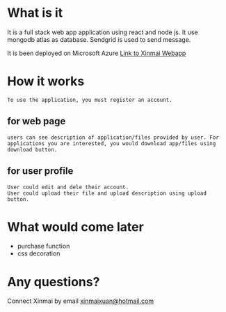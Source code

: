 # What is it
It is a full stack web app application using react and node js. It use mongodb atlas as database. Sendgrid is used to send message.

It is been deployed on Microsoft Azure
<a href="https://xx-webapp.azurewebsites.net/"> Link to Xinmai Webapp </a>

# How it works
    To use the application, you must register an account.
## for web page
    users can see description of application/files provided by user. For applications you are interested, you would download app/files using download button.
## for user profile
    User could edit and dele their account.
    User could upload their file and upload description using upload button.

# What would come later

- purchase function
- css decoration

# Any questions?
 Connect Xinmai by email xinmaixuan@hotmail.com

